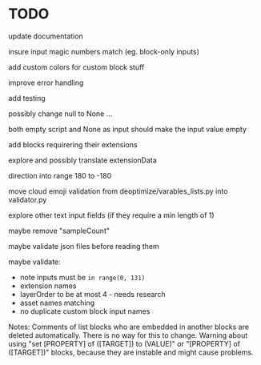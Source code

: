 # TODO

update documentation

insure input magic numbers match (eg. block-only inputs)

add custom colors for custom block stuff

improve error handling

add testing

possibly change null to None ...

both empty script and None as input should make the input value empty

add blocks requirering their extensions

explore and possibly translate extensionData

direction into range 180 to -180

move cloud emoji validation from deoptimize/varables_lists.py into validator.py

explore other text input fields (if they require a min length of 1)

maybe remove "sampleCount"

maybe validate json files before reading them

maybe validate:
- note inputs must be `in range(0, 131)`
- extension names
- layerOrder to be at most 4 - needs research 
- asset names matching
- no duplicate custom block input names

Notes:
    Comments of list blocks who are embedded in another blocks are deleted automatically. There is no way for this to change.
    Warning about using "set [PROPERTY] of ([TARGET]) to (VALUE)" or "[PROPERTY] of ([TARGET])" blocks, because they are instable and might cause problems.

